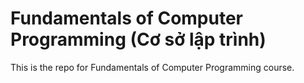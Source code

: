 # Fundamentals of Computer Programming (Cơ sở lập trình)

This is the repo for Fundamentals of Computer Programming course. 